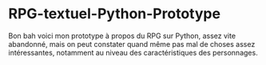 # RPG-textuel-Python-Prototype

Bon bah voici mon prototype à propos du RPG sur Python, assez vite abandonné, mais on peut constater quand même pas mal de choses assez intéressantes, notamment au niveau des caractéristiques des personnages.
